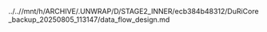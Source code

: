 ../..//mnt/h/ARCHIVE/.UNWRAP/D/STAGE2_INNER/ecb384b48312/DuRiCore_backup_20250805_113147/data_flow_design.md